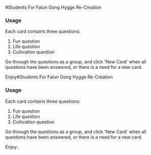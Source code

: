 #Students For Falun Gong Hygge Re-Creation

### Usage

Each card contains three questions:
1. Fun question
2. Life question
3. Cultivation question

Go through the questions as a group, and click 'New Card' when all questions have been answered, or there is a need for a new card. 

Enjoy#Students For Falun Gong Hygge Re-Creation

### Usage

Each card contains three questions:
1. Fun question
2. Life question
3. Cultivation question

Go through the questions as a group, and click 'New Card' when all questions have been answered, or there is a need for a new card. 

Enjoy..
